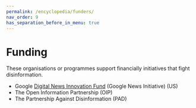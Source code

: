 ```yaml
---
permalink: /encyclopedia/funders/
nav_order: 9
has_separation_before_in_menu: true
---
```


# Funding

These organisations or programmes support financially initiatives that fight disinformation.
- Google [Digital News Innovation Fund](https://newsinitiative.withgoogle.com/dnifund/) (Google News Initiative) (US)
- The Open Information Partnership (OIP)
- The Partnership Against Disinformation (PAD)

